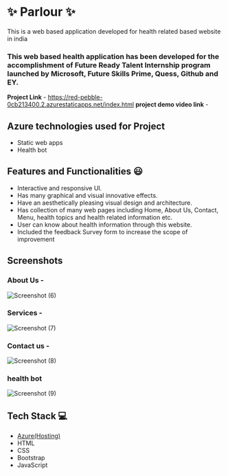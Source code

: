 # ✨  Parlour  ✨

This is a web based application developed for health related based website in india

### This web based health application has been developed for the accomplishment of Future Ready Talent Internship program launched by Microsoft, Future Skills Prime, Quess, Github and EY.


**Project Link** - https://red-pebble-0cb213400.2.azurestaticapps.net/index.html
**project demo video link** - 

## Azure technologies used for Project

- Static web apps
- Health bot

## Features and Functionalities 😃

- Interactive and responsive UI.
- Has many graphical and visual innovative effects.
- Have an aesthetically pleasing visual design and architecture.
- Has collection of many web pages including Home, About Us, Contact, Menu, health topics and health related information etc.
- User can know about health information through this website.
- Included the feedback Survey form to increase the scope of improvement 

## Screenshots




   

### About Us -




![Screenshot (6)](https://user-images.githubusercontent.com/118057610/202460082-ae0054bb-fa3b-42f6-83ac-af24eb85beb8.png)


### Services -

![Screenshot (7)](https://user-images.githubusercontent.com/118057610/202460213-b727b9e1-d96a-4dc7-9753-9134ea5e2d14.png)





### Contact us -




![Screenshot (8)](https://user-images.githubusercontent.com/118057610/202460305-dcbdd50e-0542-4714-9ae4-49d1c895f9bc.png)


### health bot

![Screenshot (9)](https://user-images.githubusercontent.com/118057610/202460425-06d3403d-778f-4fd9-bc14-dba69b33e653.png)





## Tech Stack 💻

- [Azure(Hosting)](https://azure.microsoft.com/en-in/features/azure-portal/)
- HTML
- CSS
- Bootstrap
- JavaScript
